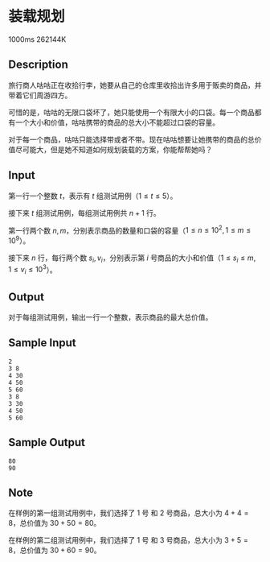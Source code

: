 # 装载规划

1000ms  262144K

## Description

旅行商人咕咕正在收拾行李，她要从自己的仓库里收拾出许多用于贩卖的商品，并带着它们周游四方。

可惜的是，咕咕的无限口袋坏了，她只能使用一个有限大小的口袋。每一个商品都有一个大小和价值，咕咕携带的商品的总大小不能超过口袋的容量。

对于每一个商品，咕咕只能选择带或者不带。现在咕咕想要让她携带的商品的总价值尽可能大，但是她不知道如何规划装载的方案，你能帮帮她吗？

## Input

第一行一个整数 $t$，表示有 $t$ 组测试用例（$1 \leq t \leq 5$）。

接下来 $t$ 组测试用例，每组测试用例共 $n + 1$ 行。

第一行两个数 $n, m$，分别表示商品的数量和口袋的容量（$1 \leq n \leq 10^2, 1 \leq m \leq 10^9$）。

接下来 $n$ 行，每行两个数 $s_i, v_i$，分别表示第 $i$ 号商品的大小和价值（$1 \leq s_i \leq m, 1 \leq v_i \leq 10^3$）。

## Output

对于每组测试用例，输出一行一个整数，表示商品的最大总价值。

## Sample Input

```
2
3 8
4 30
4 50
5 60
3 8
3 30
4 50
5 60
```

## Sample Output

```
80
90
```

## Note

在样例的第一组测试用例中，我们选择了 $1$ 号 和 $2$ 号商品，总大小为 $4 + 4 = 8$，总价值为 $30 + 50 = 80$。

在样例的第二组测试用例中，我们选择了 $1$ 号 和 $3$ 号商品，总大小为 $3 + 5 = 8$，总价值为 $30 + 60 = 90$。
